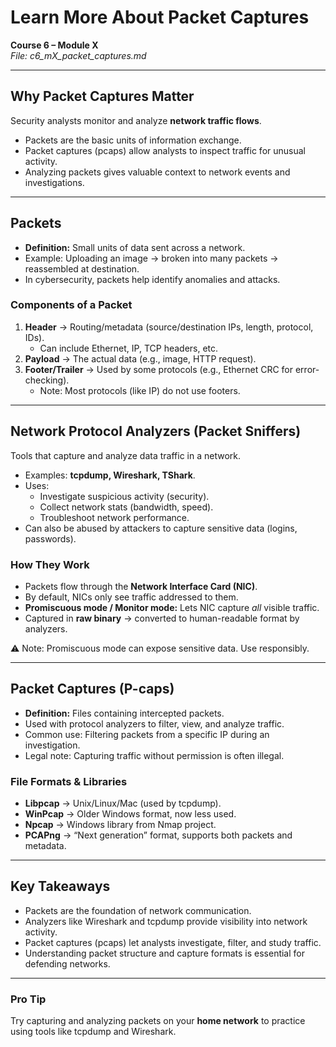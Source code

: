 # Learn More About Packet Captures  

**Course 6 – Module X**  
_File: c6_mX_packet_captures.md_  

---

## Why Packet Captures Matter  
Security analysts monitor and analyze **network traffic flows**.  
- Packets are the basic units of information exchange.  
- Packet captures (pcaps) allow analysts to inspect traffic for unusual activity.  
- Analyzing packets gives valuable context to network events and investigations.  

---

## Packets  
- **Definition:** Small units of data sent across a network.  
- Example: Uploading an image → broken into many packets → reassembled at destination.  
- In cybersecurity, packets help identify anomalies and attacks.  

### Components of a Packet  
1. **Header** → Routing/metadata (source/destination IPs, length, protocol, IDs).  
   - Can include Ethernet, IP, TCP headers, etc.  
2. **Payload** → The actual data (e.g., image, HTTP request).  
3. **Footer/Trailer** → Used by some protocols (e.g., Ethernet CRC for error-checking).  
   - Note: Most protocols (like IP) do not use footers.  

---

## Network Protocol Analyzers (Packet Sniffers)  
Tools that capture and analyze data traffic in a network.  
- Examples: **tcpdump, Wireshark, TShark**.  
- Uses:  
  - Investigate suspicious activity (security).  
  - Collect network stats (bandwidth, speed).  
  - Troubleshoot network performance.  
- Can also be abused by attackers to capture sensitive data (logins, passwords).  

### How They Work  
- Packets flow through the **Network Interface Card (NIC)**.  
- By default, NICs only see traffic addressed to them.  
- **Promiscuous mode / Monitor mode:** Lets NIC capture *all* visible traffic.  
- Captured in **raw binary** → converted to human-readable format by analyzers.  

⚠️ Note: Promiscuous mode can expose sensitive data. Use responsibly.  

---

## Packet Captures (P-caps)  
- **Definition:** Files containing intercepted packets.  
- Used with protocol analyzers to filter, view, and analyze traffic.  
- Common use: Filtering packets from a specific IP during an investigation.  
- Legal note: Capturing traffic without permission is often illegal.  

### File Formats & Libraries  
- **Libpcap** → Unix/Linux/Mac (used by tcpdump).  
- **WinPcap** → Older Windows format, now less used.  
- **Npcap** → Windows library from Nmap project.  
- **PCAPng** → “Next generation” format, supports both packets and metadata.  

---

## Key Takeaways  
- Packets are the foundation of network communication.  
- Analyzers like Wireshark and tcpdump provide visibility into network activity.  
- Packet captures (pcaps) let analysts investigate, filter, and study traffic.  
- Understanding packet structure and capture formats is essential for defending networks.  

---

### Pro Tip  
Try capturing and analyzing packets on your **home network** to practice using tools like tcpdump and Wireshark.  
